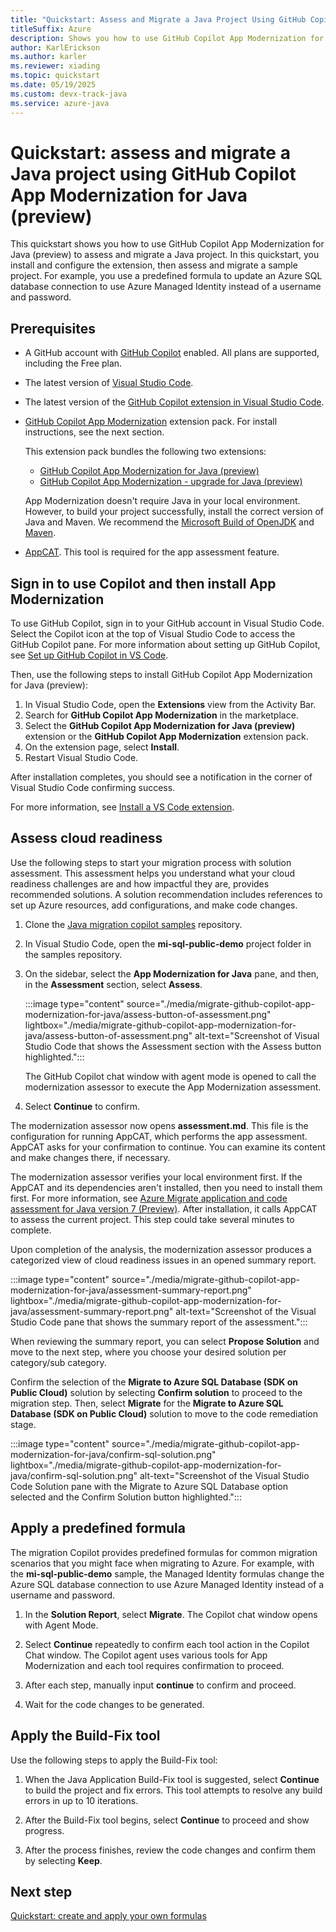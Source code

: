 ```yaml
---
title: "Quickstart: Assess and Migrate a Java Project Using GitHub Copilot App Modernization for Java (Preview)"
titleSuffix: Azure
description: Shows you how to use GitHub Copilot App Modernization for Java (preview) to assess and migrate a Java project.
author: KarlErickson
ms.author: karler
ms.reviewer: xiading
ms.topic: quickstart
ms.date: 05/19/2025
ms.custom: devx-track-java
ms.service: azure-java
---
```


# Quickstart: assess and migrate a Java project using GitHub Copilot App Modernization for Java (preview)

This quickstart shows you how to use GitHub Copilot App Modernization for Java (preview) to assess and migrate a Java project. In this quickstart, you install and configure the extension, then assess and migrate a sample project. For example, you use a predefined formula to update an Azure SQL database connection to use Azure Managed Identity instead of a username and password.

## Prerequisites

- A GitHub account with [GitHub Copilot](https://github.com/features/copilot) enabled. All plans are supported, including the Free plan.
- The latest version of [Visual Studio Code](https://code.visualstudio.com/).
- The latest version of the [GitHub Copilot extension in Visual Studio Code](https://code.visualstudio.com/docs/copilot/overview).
- [GitHub Copilot App Modernization](https://marketplace.visualstudio.com/items?itemName=vscjava.vscode-app-mod-pack) extension pack. For install instructions, see the next section.

  This extension pack bundles the following two extensions:
  - [GitHub Copilot App Modernization for Java (preview)](migrate-github-copilot-app-modernization-for-java.md)
  - [GitHub Copilot App Modernization - upgrade for Java (preview)](/java/upgrade/overview)

  App Modernization doesn't require Java in your local environment. However, to build your project successfully, install the correct version of Java and Maven. We recommend the [Microsoft Build of OpenJDK](/java/openjdk/) and [Maven](https://maven.apache.org/download.cgi).

- [AppCAT](https://aka.ms/appcat-install). This tool is required for the app assessment feature.

## Sign in to use Copilot and then install App Modernization

To use GitHub Copilot, sign in to your GitHub account in Visual Studio Code. Select the Copilot icon at the top of Visual Studio Code to access the GitHub Copilot pane. For more information about setting up GitHub Copilot, see [Set up GitHub Copilot in VS Code](https://code.visualstudio.com/docs/copilot/setup).

Then, use the following steps to install GitHub Copilot App Modernization for Java (preview):

1. In Visual Studio Code, open the **Extensions** view from the Activity Bar.
1. Search for **GitHub Copilot App Modernization** in the marketplace.
1. Select the **GitHub Copilot App Modernization for Java (preview)** extension or the **GitHub Copilot App Modernization** extension pack.
1. On the extension page, select **Install**.
1. Restart Visual Studio Code.

After installation completes, you should see a notification in the corner of Visual Studio Code confirming success.

For more information, see [Install a VS Code extension](https://code.visualstudio.com/docs/getstarted/extensions#_install-a-vs-code-extension).

## Assess cloud readiness

Use the following steps to start your migration process with solution assessment. This assessment helps you understand what your cloud readiness challenges are and how impactful they are, provides recommended solutions. A solution recommendation includes references to set up Azure resources, add configurations, and make code changes.

1. Clone the [Java migration copilot samples](https://github.com/Azure-Samples/java-migration-copilot-samples) repository.

1. In Visual Studio Code, open the **mi-sql-public-demo** project folder in the samples repository.

1. On the sidebar, select the **App Modernization for Java** pane, and then, in the **Assessment** section, select **Assess**.

   :::image type="content" source="./media/migrate-github-copilot-app-modernization-for-java/assess-button-of-assessment.png" lightbox="./media/migrate-github-copilot-app-modernization-for-java/assess-button-of-assessment.png" alt-text="Screenshot of Visual Studio Code that shows the Assessment section with the Assess button highlighted.":::

   The GitHub Copilot chat window with agent mode is opened to call the modernization assessor to execute the App Modernization assessment.

1. Select **Continue** to confirm.

The modernization assessor now opens **assessment.md**. This file is the configuration for running AppCAT, which performs the app assessment. AppCAT asks for your confirmation to continue. You can examine its content and make changes there, if necessary.

The modernization assessor verifies your local environment first. If the AppCAT and its dependencies aren't installed, then you need to install them first. For more information, see [Azure Migrate application and code assessment for Java version 7 (Preview)](/azure/migrate/appcat/java-preview). After installation, it calls AppCAT to assess the current project. This step could take several minutes to complete.

Upon completion of the analysis, the modernization assessor produces a categorized view of cloud readiness issues in an opened summary report.

:::image type="content" source="./media/migrate-github-copilot-app-modernization-for-java/assessment-summary-report.png" lightbox="./media/migrate-github-copilot-app-modernization-for-java/assessment-summary-report.png" alt-text="Screenshot of the Visual Studio Code pane that shows the summary report of the assessment.":::

When reviewing the summary report, you can select **Propose Solution** and move to the next step, where you choose your desired solution per category/sub category.

Confirm the selection of the **Migrate to Azure SQL Database (SDK on Public Cloud)** solution by selecting **Confirm solution** to proceed to the migration step. Then, select **Migrate** for the **Migrate to Azure SQL Database (SDK on Public Cloud)** solution to move to the code remediation stage.

:::image type="content" source="./media/migrate-github-copilot-app-modernization-for-java/confirm-sql-solution.png" lightbox="./media/migrate-github-copilot-app-modernization-for-java/confirm-sql-solution.png" alt-text="Screenshot of the Visual Studio Code Solution pane with the Migrate to Azure SQL Database option selected and the Confirm Solution button highlighted.":::

## Apply a predefined formula

The migration Copilot provides predefined formulas for common migration scenarios that you might face when migrating to Azure. For example, with the **mi-sql-public-demo** sample, the Managed Identity formulas change the Azure SQL database connection to use Azure Managed Identity instead of a username and password.

1. In the **Solution Report**, select **Migrate**. The Copilot chat window opens with Agent Mode.

1. Select **Continue** repeatedly to confirm each tool action in the Copilot Chat window. The Copilot agent uses various tools for App Modernization and each tool requires confirmation to proceed.

1. After each step, manually input **continue** to confirm and proceed.

1. Wait for the code changes to be generated.

## Apply the Build-Fix tool

Use the following steps to apply the Build-Fix tool:

1. When the Java Application Build-Fix tool is suggested, select **Continue** to build the project and fix errors. This tool attempts to resolve any build errors in up to 10 iterations.

1. After the Build-Fix tool begins, select **Continue** to proceed and show progress.

1. After the process finishes, review the code changes and confirm them by selecting **Keep**.

## Next step

[Quickstart: create and apply your own formulas](migrate-github-copilot-app-modernization-for-java-quickstart-create-and-apply-your-own-formula.md)
